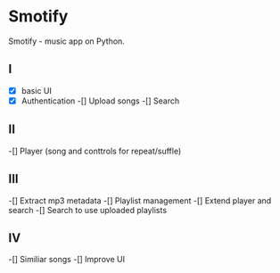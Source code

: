 # Smotify
Smotify - music app on Python.
## I

-[x] basic UI
-[x] Authentication
-[] Upload songs
-[] Search

## II

-[] Player (song and conttrols for repeat/suffle)

## III

-[] Extract mp3 metadata
-[] Playlist management
-[] Extend player and search
-[] Search to use uploaded playlists

## IV

-[] Similiar songs
-[] Improve UI

